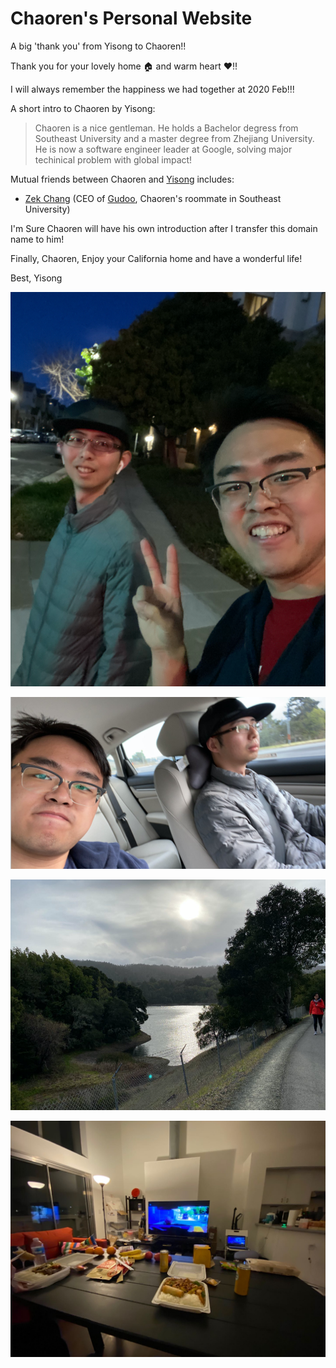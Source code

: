 # Chaoren's Personal Website



A big 'thank you' from Yisong to Chaoren!!

Thank you for your lovely home 🏠 and warm heart ❤️!!

I will always remember the happiness we had together at 2020 Feb!!!



A short intro to Chaoren by Yisong: 

>Chaoren is a nice gentleman. He holds a Bachelor degress from Southeast University and a master degree from Zhejiang University. He is now a software engineer leader at Google, solving major techinical problem with global impact!

Mutual friends between Chaoren and [Yisong](www.yisong.me) includes:

- [Zek Chang](www.twitter.com/zekchang) (CEO of [Gudoo](www.guduokeji.com), Chaoren's roommate in Southeast University)



I'm Sure Chaoren will have his own introduction after I transfer this domain name to him!



Finally, Chaoren, Enjoy your California home and have a wonderful life! 

Best, Yisong

[<img src="yisong-chaoren.jpeg">](http://google.com.au/)



[<img src="chaoren-1.png">](http://google.com.au/)



[<img src="chaoren-2.png">](http://google.com.au/)



[<img src="chaoren-3.jpeg">](http://google.com.au/)


